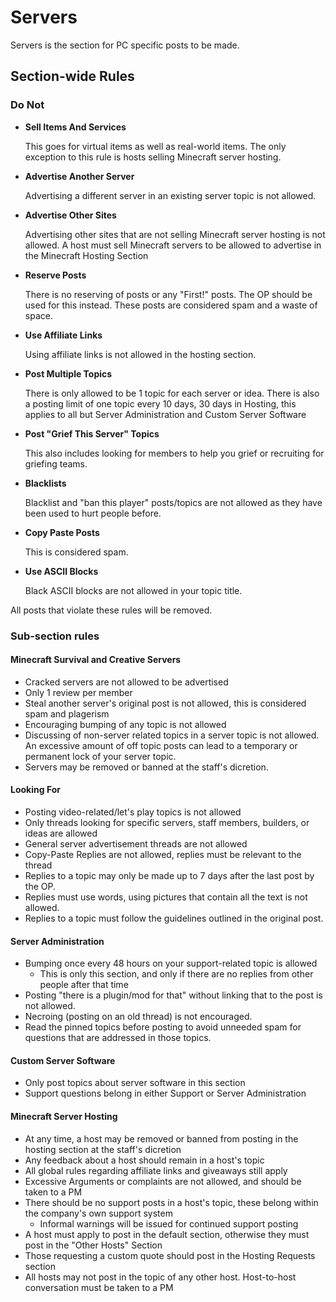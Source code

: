 # Servers

Servers is the section for PC specific posts to be made. 

## Section-wide Rules

### Do Not

* __Sell Items And Services__
    
    This goes for virtual items as well as real-world items. The only exception to this rule is hosts selling Minecraft server hosting.

* __Advertise Another Server__

  Advertising a different server in an existing server topic is not allowed.
      
* __Advertise Other Sites__
    
    Advertising other sites that are not selling Minecraft server hosting is not allowed. A host must sell Minecraft servers to be allowed to advertise in the Minecraft Hosting Section
    
* __Reserve Posts__

  There is no reserving of posts or any "First!" posts. The OP should be used for this instead. These posts are considered spam and a waste of space.
  
* __Use Affiliate Links__

  Using affiliate links is not allowed in the hosting section.
  
* __Post Multiple Topics__

  There is only allowed to be 1 topic for each server or idea. There is also a posting limit of one topic every 10 days, 30 days in Hosting, this applies to all but Server Administration and Custom Server Software
  
* __Post "Grief This Server" Topics__ 

  This also includes looking for members to help you grief or recruiting for griefing teams.
  
* __Blacklists__

  Blacklist and "ban this player" posts/topics are not allowed as they have been used to hurt people before.
  
* __Copy Paste Posts__

  This is considered spam.

* __Use ASCII Blocks__

  Black ASCII blocks are not allowed in your topic title.

All posts that violate these rules will be removed.

### Sub-section rules

#### Minecraft Survival and Creative Servers

* Cracked servers are not allowed to be advertised
* Only 1 review per member 
* Steal another server's original post is not allowed, this is considered spam and plagerism
* Encouraging bumping of any topic is not allowed
* Discussing of non-server related topics in a server topic is not allowed. An excessive amount of off topic posts can lead to a temporary or permanent lock of your server topic.
* Servers may be removed or banned at the staff's dicretion.

#### Looking For

* Posting video-related/let's play topics is not allowed
* Only threads looking for specific servers, staff members, builders, or ideas are allowed
* General server advertisement threads are not allowed
* Copy-Paste Replies are not allowed, replies must be relevant to the thread
* Replies to a topic may only be made up to 7 days after the last post by the OP.
* Replies must use words, using pictures that contain all the text is not allowed.
* Replies to a topic must follow the guidelines outlined in the original post.

#### Server Administration

* Bumping once every 48 hours on your support-related topic is allowed
    * This is only this section, and only if there are no replies from other people after that time
* Posting "there is a plugin/mod for that" without linking that to the post is not allowed.
* Necroing (posting on an old thread) is not encouraged. 
* Read the pinned topics before posting to avoid unneeded spam for questions that are addressed in those topics.
    
#### Custom Server Software

* Only post topics about server software in this section
* Support questions belong in either Support or Server Administration

#### Minecraft Server Hosting

* At any time, a host may be removed or banned from posting in the hosting section at the staff's dicretion
* Any feedback about a host should remain in a host's topic
* All global rules regarding affiliate links and giveaways still apply
* Excessive Arguments or complaints are not allowed, and should be taken to a PM
* There should be no support posts in a host's topic, these belong within the company's own support system
    * Informal warnings will be issued for continued support posting
* A host must apply to post in the default section, otherwise they must post in the "Other Hosts" Section
* Those requesting a custom quote should post in the Hosting Requests section
* All hosts may not post in the topic of any other host. Host-to-host conversation must be taken to a PM